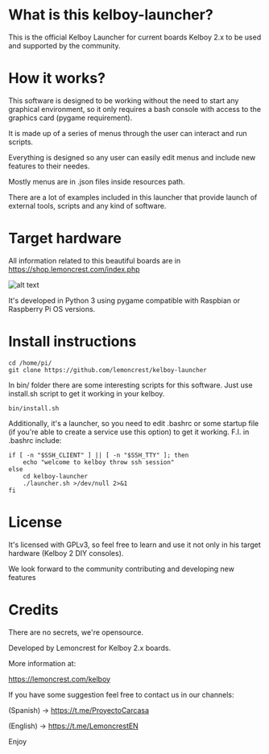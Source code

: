 # What is this kelboy-launcher?

This is the official Kelboy Launcher for current boards Kelboy 2.x to be used and supported by the community.

# How it works?

This software is designed to be working without the need to start any graphical environment, so it only requires a bash console with access to the graphics card (pygame requirement).

It is made up of a series of menus through the user can interact and run scripts.

Everything is designed so any user can easily edit menus and include new features to their needes.

Mostly menus are in .json files inside resources path.

There are a lot of examples included in this launcher that provide launch of external tools, scripts and any kind of software.


# Target hardware

All information related to this beautiful boards are in https://shop.lemoncrest.com/index.php

![alt text](https://shop.lemoncrest.com/img/p/4/2/42-large_default.jpg)

It's developed in Python 3 using pygame compatible with Raspbian or Raspberry Pi OS versions.


# Install instructions
```
cd /home/pi/
git clone https://github.com/lemoncrest/kelboy-launcher
```
In bin/ folder there are some interesting scripts for this software. Just use install.sh script to get it working in your kelboy.
```
bin/install.sh
```
Additionally, it's a launcher, so you need to edit .bashrc or some startup file (if you're able to create a service use this option) to get it working. F.I. in .bashrc include:

```
if [ -n "$SSH_CLIENT" ] || [ -n "$SSH_TTY" ]; then
    echo "welcome to kelboy throw ssh session"
else
    cd kelboy-launcher
    ./launcher.sh >/dev/null 2>&1 
fi
```
# License
It's licensed with GPLv3, so feel free to learn and use it not only in his target hardware (Kelboy 2 DIY consoles).

We look forward to the community contributing and developing new features

# Credits

There are no secrets, we're opensource.

Developed by Lemoncrest for Kelboy 2.x boards.

More information at:

https://lemoncrest.com/kelboy

If you have some suggestion feel free to contact us in our channels:

(Spanish) -> https://t.me/ProyectoCarcasa

(English) -> https://t.me/LemoncrestEN

Enjoy
